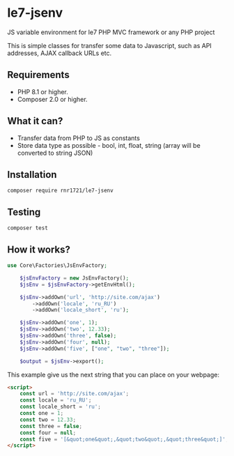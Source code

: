 # le7-jsenv
JS variable environment for le7 PHP MVC framework or any PHP project

This is simple classes for transfer some data to Javascript, such as
API addresses, AJAX callback URLs etc.

## Requirements

- PHP 8.1 or higher.
- Composer 2.0 or higher.

## What it can?

- Transfer data from PHP to JS as constants
- Store data type as possible - bool, int, float, string (array will be converted to string JSON)

## Installation

```shell
composer require rnr1721/le7-jsenv
```

## Testing

```shell
composer test
```

## How it works?

```php
use Core\Factories\JsEnvFactory;

    $jsEnvFactory = new JsEnvFactory();
    $jsEnv = $jsEnvFactory->getEnvHtml();

    $jsEnv->addOwn('url', 'http://site.com/ajax')
        ->addOwn('locale', 'ru_RU')
        ->addOwn('locale_short', 'ru');

    $jsEnv->addOwn('one', 1);
    $jsEnv->addOwn('two', 12.33);
    $jsEnv->addOwn('three', false);
    $jsEnv->addOwn('four', null);
    $jsEnv->addOwn('five', ["one", "two", "three"]);

    $output = $jsEnv->export();

```

This example give us the next string that you can place on your webpage:

```html
<script>
    const url = 'http://site.com/ajax';
    const locale = 'ru_RU';
    const locale_short = 'ru';
    const one = 1;
    const two = 12.33;
    const three = false;
    const four = null;
    const five = '[&quot;one&quot;,&quot;two&quot;,&quot;three&quot;]';
</script>
```
